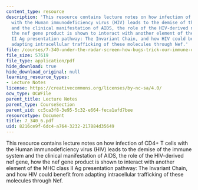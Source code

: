 ```yaml
---
content_type: resource
description: 'This resource contains lecture notes on how infection of CD4+ T cells
  with the Human immunodeficiency virus (HIV) leads to the demise of the immune system
  and the clinical manifestation of AIDS, the role of the HIV-derived nef gene, how
  the nef gene product is shown to interact with another element of the MHC class
  II Ag presentation pathway: The Invariant Chain, and how HIV could benefit from
  adapting intracellular trafficking of these molecules through Nef.'
file: /courses/7-340-under-the-radar-screen-how-bugs-trick-our-immune-defenses-spring-2007/8216ce9f6dc4a7643232217884d35649_7_340_6.pdf
file_size: 57619
file_type: application/pdf
hide_download: true
hide_download_original: null
learning_resource_types:
- Lecture Notes
license: https://creativecommons.org/licenses/by-nc-sa/4.0/
ocw_type: OCWFile
parent_title: Lecture Notes
parent_type: CourseSection
parent_uid: cc5ca3f8-3e95-5c32-e664-feca1afd7bee
resourcetype: Document
title: 7_340_6.pdf
uid: 8216ce9f-6dc4-a764-3232-217884d35649
---
```

This resource contains lecture notes on how infection of CD4+ T cells with the Human immunodeficiency virus (HIV) leads to the demise of the immune system and the clinical manifestation of AIDS, the role of the HIV-derived nef gene, how the nef gene product is shown to interact with another element of the MHC class II Ag presentation pathway: The Invariant Chain, and how HIV could benefit from adapting intracellular trafficking of these molecules through Nef.